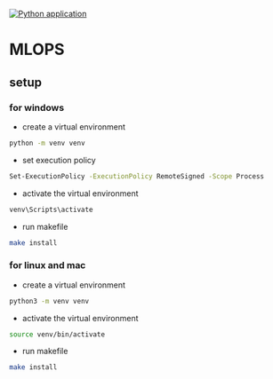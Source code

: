 [![Python application](https://github.com/FarazRazi/mlops_practice/actions/workflows/python-app.yml/badge.svg)](https://github.com/FarazRazi/mlops_practice/actions/workflows/python-app.yml)

# MLOPS

## setup

### for windows

- create a virtual environment

```bash
python -m venv venv
```

- set execution policy

```bash
Set-ExecutionPolicy -ExecutionPolicy RemoteSigned -Scope Process
```

- activate the virtual environment

```bash
venv\Scripts\activate
```

- run makefile

```bash
make install
```

### for linux and mac

- create a virtual environment

```bash
python3 -m venv venv
```

- activate the virtual environment

```bash
source venv/bin/activate
```

- run makefile

```bash
make install
```
